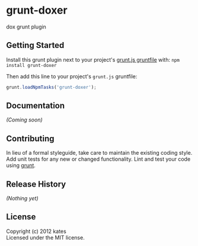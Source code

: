 # grunt-doxer

dox grunt plugin

## Getting Started
Install this grunt plugin next to your project's [grunt.js gruntfile][getting_started] with: `npm install grunt-doxer`

Then add this line to your project's `grunt.js` gruntfile:

```javascript
grunt.loadNpmTasks('grunt-doxer');
```

[grunt]: https://github.com/cowboy/grunt
[getting_started]: https://github.com/cowboy/grunt/blob/master/docs/getting_started.md

## Documentation
_(Coming soon)_

## Contributing
In lieu of a formal styleguide, take care to maintain the existing coding style. Add unit tests for any new or changed functionality. Lint and test your code using [grunt][grunt].

## Release History
_(Nothing yet)_

## License
Copyright (c) 2012 kates  
Licensed under the MIT license.
